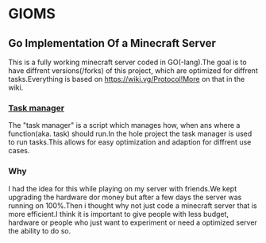 # GIOMS
## Go Implementation Of a Minecraft Server ##
This is a fully working minecraft server coded in GO(-lang).The goal is to have diffrent versions(/forks) of this project, which are optimized for diffrent tasks.Everything is based on https://wiki.vg/Protocol!More on that in the wiki.

### [Task manager](sourcecode/task_manager) ###
The "task manager" is a script which manages how, when ans where a function(aka. task) should run.In the hole project the task manager is used to run tasks.This allows for easy optimization and adaption for diffrent use cases.


### Why ###
I had the idea for this while playing on my server with friends.We kept upgrading the hardware dor money but after a few days the server was running on 100%.Then i thought why not just code a minecraft server that is more efficient.I think it is important to give people with less budget, hardware or people who just want to experiment or need a optimized server the ability to do so.
